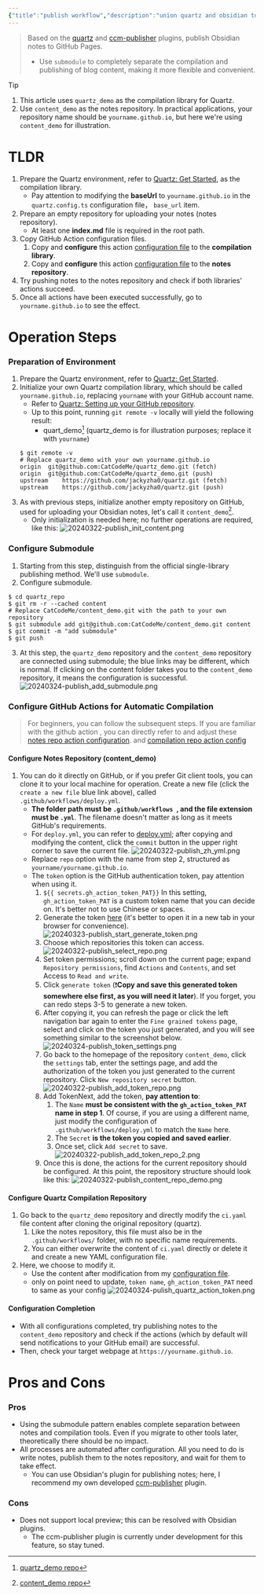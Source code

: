 ```yaml
---
{"title":"publish workflow","description":"union quartz and obsidian to publish your notes to github page","dg-publish":true,"dg-path":null,"date":"2024-03-21 16:56:09","updated":"2024-03-24 01:02:18","tags":["guide"]}
---
```



> Based on the [quartz](https://quartz.jzhao.xyz/) and [ccm-publisher](https://github.com/CatCodeMe/ccm-publisher) plugins, publish Obsidian notes to GitHub Pages.
> - Use `submodule` to completely separate the compilation and publishing of blog content, making it more flexible and convenient.

> [!tip]
> 1. This article uses `quartz_demo` as the compilation library for Quartz.
> 2. Use `content_demo` as the notes repository. In practical applications, your repository name should be `yourname.github.io`, but here we're using `content_demo` for illustration.

# TLDR
1. Prepare the Quartz environment, refer to [Quartz: Get Started](https://quartz.jzhao.xyz/), as the compilation library.
	- Pay attention to modifying the **baseUrl** to `yourname.github.io` in the `quartz.config.ts` configuration file， `base_url` item.
2. Prepare an empty repository for uploading your notes (notes repository).
	- At least one **index.md** file is required in the root path.
3. Copy GitHub Action configuration files.
	1. Copy and **configure** this action [configuration file](https://github.com/CatCodeMe/catcodeme.github.io/blob/v4/.github/workflows/deploy.yml) to the **compilation library**.
	2. Copy and **configure** this action [configuration file](https://github.com/CatCodeMe/blog_from_obsidian/blob/main/.github/workflows/deploy.yml) to the **notes repository**.
4. Try pushing notes to the notes repository and check if both libraries' actions succeed.
5. Once all actions have been executed successfully, go to `yourname.github.io` to see the effect.

# Operation Steps
### Preparation of Environment
1. Prepare the Quartz environment, refer to [Quartz: Get Started](https://quartz.jzhao.xyz/).
2. Initialize your own Quartz compilation library, which should be called `yourname.github.io`, replacing `yourname` with your GitHub account name.
	- Refer to [Quartz: Setting up your GitHub repository](https://quartz.jzhao.xyz/setting-up-your-GitHub-repository).
	- Up to this point, running `git remote -v` locally will yield the following result:
		- quart_demo[^1] (quartz_demo is for illustration purposes; replace it with `yourname`)
	```shell
	$ git remote -v
	# Replace quartz_demo with your own yourname.github.io
	origin	git@github.com:CatCodeMe/quartz_demo.git (fetch)
	origin	git@github.com:CatCodeMe/quartz_demo.git (push)
	upstream	https://github.com/jackyzha0/quartz.git (fetch)
	upstream	https://github.com/jackyzha0/quartz.git (push)
	```
3. As with previous steps, initialize another empty repository on GitHub, used for uploading your Obsidian notes, let's call it `content_demo`[^2].
	- Only initialization is needed here; no further operations are required, like this:
	![20240322-publish_init_content.png](img/user/999_repository/20240322-publish_init_content.png)

### Configure Submodule
1. Starting from this step, distinguish from the official single-library publishing method. We'll use `submodule`.
2. Configure submodule.
```shell
$ cd quartz_repo
$ git rm -r --cached content
# Replace CatCodeMe/content_demo.git with the path to your own repository
$ git submodule add git@github.com:CatCodeMe/content_demo.git content
$ git commit -m "add submodule"
$ git push
```
3. At this step, the `quartz_demo` repository and the `content_demo` repository are connected using submodule; the blue links may be different, which is normal. If clicking on the content folder takes you to the `content_demo` repository, it means the configuration is successful.
![20240324-publish_add_submodule.png](img/user/999_repository/20240324-publish_add_submodule.png)

### Configure GitHub Actions for Automatic Compilation
> For beginners, you can follow the subsequent steps. If you are familiar with the github action , you can directly refer to and adjust these [notes repo action configuration](https://github.com/CatCodeMe/content_demo/blob/main/.github/workflows/deploy.yml). and [compilation repo action config](https://github.com/CatCodeMe/quartz_demo/blob/v4/.github/workflows/ci.yaml)

#### Configure Notes Repository (content_demo)
1. You can do it directly on GitHub, or if you prefer Git client tools, you can clone it to your local machine for operation. Create a new file (click the `create a new file` blue link above), called `.github/workflows/deploy.yml`.
	- **The folder path must be `.github/workflows `, and the file extension must be `.yml`**. The filename doesn't matter as long as it meets GitHub's requirements.
	- For `deploy.yml`, you can refer to [deploy.yml](https://github.com/CatCodeMe/content_demo/blob/main/.github/workflows/deploy.yml); after copying and modifying the content, click the `commit` button in the upper right corner to save the current file.
	![20240322-publish_zh_yml.png](img/user/999_repository/20240322-publish_zh_yml.png)
	- Replace `repo` option with the name from step 2, structured as `yourname/yourname.github.io`.
	- The `token` option is the GitHub authentication token, pay attention when using it.
		1. `${{ secrets.gh_action_token_PAT}}` In this setting, `gh_action_token_PAT` is a custom token name that you can decide on. It's better not to use Chinese or spaces.
		2. Generate the token [here](https://github.com/settings/tokens?type=beta) (it's better to open it in a new tab in your browser for convenience).
		![20240323-publish_start_generate_token.png](img/user/999_repository/20240323-publish_start_generate_token.png)
		3. Choose which repositories this token can access.
		![20240322-publish_select_repo.png](img/user/999_repository/20240322-publish_select_repo.png)
		4. Set token permissions; scroll down on the current page; expand `Repository permissions`, find `Actions` and `Contents`, and set Access to `Read and write`.
		5. Click `generate token` (❗️**Copy and save this generated token somewhere else first, as you will need it later**). If you forget, you can redo steps 3-5 to generate a new token.
		6. After copying it, you can refresh the page or click the left navigation bar again to enter the `Fine grained tokens` page, select and click on the token you just generated, and you will see something similar to the screenshot below.
			![20240324-publish_token_settings.png](img/user/999_repository/20240324-publish_token_settings.png)
		1. Go back to the homepage of the repository `content_demo`, click the `settings` tab, enter the settings page, and add the authorization of the token you just generated to the current repository. Click `New repository secret` button.
		![20240322-publish_add_token_repo.png](img/user/999_repository/20240322-publish_add_token_repo.png)
		8. Add TokenNext, add the token, **pay attention to**:
			1. The `Name` **must be consistent with the `gh_action_token_PAT` name in step 1**. Of course, if you are using a different name, just modify the configuration of `.github/workflows/deploy.yml` to match the `Name` here.
			2. The `Secret` **is the token you copied and saved earlier**.
			3. Once set, click `Add secret` to save.
			![20240322-publish_add_token_repo_2.png](img/user/999_repository/20240322-publish_add_token_repo_2.png)
		9. Once this is done, the actions for the current repository should be configured. At this point, the repository structure should look like this:
			![20240322-publish_content_repo_demo.png](img/user/999_repository/20240322-publish_content_repo_demo.png)

#### Configure Quartz Compilation Repository
1. Go back to the `quartz_demo` repository and directly modify the `ci.yaml` file content after cloning the original repository (quartz).
	1. Like the notes repository, this file must also be in the `.github/workflows/` folder, with no specific name requirements.
	2. You can either overwrite the content of `ci.yaml` directly or delete it and create a new YAML configuration file.
2. Here, we choose to modify it.
	- Use the content after modification from my [configuration file](https://github.com/CatCodeMe/quartz_demo/blob/v4/.github/workflows/ci.yaml).
	- only on point need to update, `token name`, `gh_action_token_PAT` need to same as your config
	![20240324-pulish_quartz_action_token.png](img/user/999_repository/20240324-pulish_quartz_action_token.png)

#### Configuration Completion
- With all configurations completed, try publishing notes to the `content_demo` repository and check if the actions (which by default will send notifications to your GitHub email) are successful.
- Then, check your target webpage at `https://yourname.github.io`.

# Pros and Cons
### Pros
- Using the submodule pattern enables complete separation between notes and compilation tools. Even if you migrate to other tools later, theoretically there should be no impact.
- All processes are automated after configuration. All you need to do is write notes, publish them to the notes repository, and wait for them to take effect.
	- You can use Obsidian's plugin for publishing notes; here, I recommend my own developed [ccm-publisher](https://github.com/CatCodeMe/ccm-publisher) plugin.

### Cons
- Does not support local preview; this can be resolved with Obsidian plugins.
	- The ccm-publisher plugin is currently under development for this feature, so stay tuned.

[^1]: [quartz_demo repo](https://github.com/CatCodeMe/quartz_demo)
[^2]: [content_demo repo](https://github.com/CatCodeMe/content_demo.git)